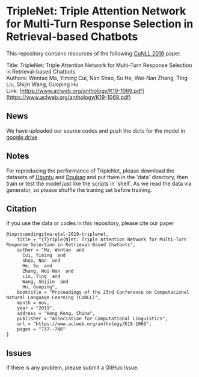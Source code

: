 # TripleNet: Triple Attention Network for Multi-Turn Response Selection in Retrieval-based Chatbots 
This repository contains resources of the following [CoNLL 2019](https://www.conll.org) paper.  

Title: TripleNet: Triple Attention Network for Multi-Turn Response Selection in Retrieval-based Chatbots   
Authors: Wentao Ma, Yiming Cui, Nan Shao, Su He, Wei-Nan Zhang, Ting Liu, Shijin Wang, Guoping Hu   
Link: [https://www.aclweb.org/anthology/K19-1069.pdf](https://www.aclweb.org/anthology/K19-1069.pdf)

## News
We have uploaded our source codes and push the dicts for the model in [google drive](https://drive.google.com/file/d/1wMYiowGHywX43EJebJaj0Pi2oEjbqcKX/view?usp=sharing).

## Notes
For reproducing the performance of TripleNet, please download the datasets of [Ubuntu](https://www.dropbox.com/s/2fdn26rj6h9bpvl/ubuntudata.zip) and [Douban](https://github.com/MarkWuNLP/MultiTurnResponseSelection) and put them in the 'data' directory, then train or test the model just like the scripts in 'shell'. As we read the data via generator, so please shuffle the traning set before training.

## Citation
If you use the data or codes in this repository, please cite our paper
```
@inproceedings{ma-etal-2019-triplenet,
    title = "{T}riple{N}et: Triple Attention Network for Multi-Turn Response Selection in Retrieval-Based Chatbots",
    author = "Ma, Wentao  and
      Cui, Yiming  and
      Shao, Nan  and
      He, Su  and
      Zhang, Wei-Nan  and
      Liu, Ting  and
      Wang, Shijin  and
      Hu, Guoping",
    booktitle = "Proceedings of the 23rd Conference on Computational Natural Language Learning (CoNLL)",
    month = nov,
    year = "2019",
    address = "Hong Kong, China",
    publisher = "Association for Computational Linguistics",
    url = "https://www.aclweb.org/anthology/K19-1069",
    pages = "737--746"
}

```

## Issues
If there is any problem, please submit a GitHub Issue.
